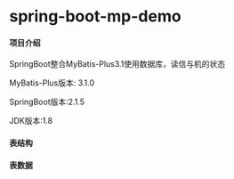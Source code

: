 # spring-boot-mp-demo

#### 项目介绍
SpringBoot整合MyBatis-Plus3.1使用数据库，读信与机的状态

MyBatis-Plus版本: 3.1.0

SpringBoot版本:2.1.5

JDK版本:1.8

#### 表结构


#### 表数据








